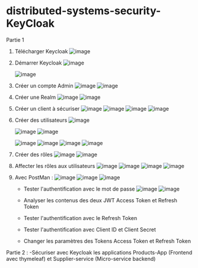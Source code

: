 # distributed-systems-security-KeyCloak

Partie 1
1. Télécharger Keycloak
   ![image](https://github.com/loukili-imane/distributed-systems-security-KeyCloak/assets/93887037/ab3c9d59-ca11-4812-ba83-8fb4fb243ff1)


3. Démarrer Keycloak
    ![image](https://github.com/loukili-imane/distributed-systems-security-KeyCloak/assets/93887037/9592317b-eef8-4158-a5e7-a4f0d226a679)

   ![image](https://github.com/loukili-imane/distributed-systems-security-KeyCloak/assets/93887037/4ae5275c-b83e-4f44-893d-a054efa0ca38)

5. Créer un compte Admin
![image](https://github.com/loukili-imane/distributed-systems-security-KeyCloak/assets/93887037/b84d38fa-861c-496b-84b9-11b2b9ac6b27)
![image](https://github.com/loukili-imane/distributed-systems-security-KeyCloak/assets/93887037/1caf1d07-22af-44b0-92cb-245baae39883)

7. Créer une Realm
   ![image](https://github.com/loukili-imane/distributed-systems-security-KeyCloak/assets/93887037/dc9f46a9-8228-489b-928f-5c98379d2dfb)
   ![image](https://github.com/loukili-imane/distributed-systems-security-KeyCloak/assets/93887037/51a7a3af-f9c7-42ab-979c-61e0544d1398)


9. Créer un client à sécuriser
   ![image](https://github.com/loukili-imane/distributed-systems-security-KeyCloak/assets/93887037/19b7d628-4884-4640-8ac3-9b4c236ec4f4)
   ![image](https://github.com/loukili-imane/distributed-systems-security-KeyCloak/assets/93887037/5afe93b1-ff8c-4455-b8e6-4ecf8bbcea21)
   ![image](https://github.com/loukili-imane/distributed-systems-security-KeyCloak/assets/93887037/fe8ee943-fe1e-4f26-a025-5c3bdd945ac6)
   ![image](https://github.com/loukili-imane/distributed-systems-security-KeyCloak/assets/93887037/28c10ce2-74b5-4d47-851a-0840f61e3dd6)


11. Créer des utilisateurs
    ![image](https://github.com/loukili-imane/distributed-systems-security-KeyCloak/assets/93887037/d8015807-a847-44e3-bbfc-2a8adf137cb9)

    ![image](https://github.com/loukili-imane/distributed-systems-security-KeyCloak/assets/93887037/5c3fca67-ce08-4139-a18b-ab35dc747128)
    ![image](https://github.com/loukili-imane/distributed-systems-security-KeyCloak/assets/93887037/4bdb6d08-2c6d-461c-9c71-6921e1422567)

    ![image](https://github.com/loukili-imane/distributed-systems-security-KeyCloak/assets/93887037/06d72d62-6cb0-4790-bbbc-9ffbeddeae53)
    ![image](https://github.com/loukili-imane/distributed-systems-security-KeyCloak/assets/93887037/51b65b17-0e40-45a0-86ba-a2bf4fbd5756)
    ![image](https://github.com/loukili-imane/distributed-systems-security-KeyCloak/assets/93887037/104c0da3-91e1-4a09-876e-dc304739d8d2)
    ![image](https://github.com/loukili-imane/distributed-systems-security-KeyCloak/assets/93887037/99ed2459-b093-4328-ad2d-19965d285b3f)


13. Créer des rôles
    ![image](https://github.com/loukili-imane/distributed-systems-security-KeyCloak/assets/93887037/893c89c3-4f68-4ebe-b804-3faedf0f7511)
![image](https://github.com/loukili-imane/distributed-systems-security-KeyCloak/assets/93887037/e61520d5-5199-49c8-849c-72c5bf138171)

15. Affecter les rôles aux utilisateurs
    ![image](https://github.com/loukili-imane/distributed-systems-security-KeyCloak/assets/93887037/dd4e1903-7dc7-43b7-99c5-bf3b9f8760b4)
![image](https://github.com/loukili-imane/distributed-systems-security-KeyCloak/assets/93887037/2f200424-38d3-49b1-81a8-29241e2e0a5b)
![image](https://github.com/loukili-imane/distributed-systems-security-KeyCloak/assets/93887037/390ab33d-fe30-4c8e-9461-4e8296dcc55e)
![image](https://github.com/loukili-imane/distributed-systems-security-KeyCloak/assets/93887037/46eb538b-819d-4ddb-97e3-49be02a839ea)

17. Avec PostMan :
    ![image](https://github.com/loukili-imane/distributed-systems-security-KeyCloak/assets/93887037/6f6cdc4f-2dbf-4586-92b4-79adf8113d81)
![image](https://github.com/loukili-imane/distributed-systems-security-KeyCloak/assets/93887037/08fa2275-7ba1-493d-ba99-cf6a9a037827)
![image](https://github.com/loukili-imane/distributed-systems-security-KeyCloak/assets/93887037/f5bb0ac9-1712-4473-8123-48652a8b5505)

    - Tester l'authentification avec le mot de passe
    ![image](https://github.com/loukili-imane/distributed-systems-security-KeyCloak/assets/93887037/f603946f-339f-4267-9908-fed232c9540e)
    ![image](https://github.com/loukili-imane/distributed-systems-security-KeyCloak/assets/93887037/a26f8cf5-650a-48ad-b026-bbab2dc08168)

    - Analyser les contenus des deux JWT Access Token et Refresh Token
    - Tester l'authentification avec le Refresh Token
    - Tester l'authentification avec Client ID et Client Secret
    - Changer les paramètres des Tokens Access Token et Refresh Token

Partie  2 :
   -Sécuriser avec Keycloak les applications Products-App (Frontend avec thymeleaf) et Supplier-service (Micro-service backend) 
